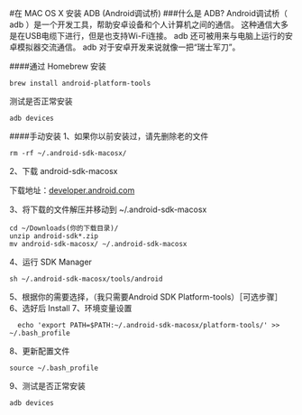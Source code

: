 #在 MAC OS X 安装 ADB (Android调试桥)
###什么是 ADB?
 Android调试桥（ adb ）是一个开发工具，帮助安卓设备和个人计算机之间的通信。 这种通信大多是在USB电缆下进行，但是也支持Wi-Fi连接。 adb 还可被用来与电脑上运行的安卓模拟器交流通信。 adb 对于安卓开发来说就像一把“瑞士军刀”。  

####通过 Homebrew 安装
```
brew install android-platform-tools
```
测试是否正常安装

```
adb devices
```

####手动安装
1、如果你以前安装过，请先删除老的文件


```
rm -rf ~/.android-sdk-macosx/
```

2、下载 android-sdk-macosx

下载地址：[developer.android.com](https://developer.android.com/sdk/index.html#Other)

3、将下载的文件解压并移动到 ~/.android-sdk-macosx

```
cd ~/Downloads(你的下载目录)/
unzip android-sdk*.zip
mv android-sdk-macosx/ ~/.android-sdk-macosx

```

4、运行 SDK Manager 

```
sh ~/.android-sdk-macosx/tools/android
```

5、根据你的需要选择，（我只需要Android SDK Platform-tools）［可选步骤］
6、选好后 Install 
7、环境变量设置

```
  echo 'export PATH=$PATH:~/.android-sdk-macosx/platform-tools/' >> ~/.bash_profile
```
8、更新配置文件

```
source ~/.bash_profile
```
9、测试是否正常安装
```
adb devices
```